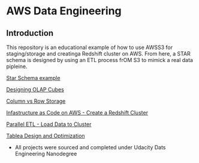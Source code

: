 # AWS Data Engineering

## Introduction
This repository is an educational example of how to use AWSS3 for staging/storage and creatinga Redshift cluster on AWS. From here, a STAR schema is designed by using an ETL process frOM S3 to mimick a real data pipleine.

[Star Schema example](https://github.com/jkenney0501/AWS_Data_Engineering/blob/main/DWH%20Architecture%20Educational%20Lessons/Schema%20Design-ETL-OLAP/1.%203NF_to_Star_Schema_ETL.ipynb)

[Designing OLAP Cubes](https://github.com/jkenney0501/AWS_Data_Engineering/blob/main/DWH%20Architecture%20Educational%20Lessons/Schema%20Design-ETL-OLAP/2.%20OLAP%20Cubes%20.ipynb)

[Column vs Row Storage](https://github.com/jkenney0501/AWS_Data_Engineering/blob/main/DWH%20Architecture%20Educational%20Lessons/Schema%20Design-ETL-OLAP/3.%20Columnar%20Vs%20Row%20Storage.ipynb)

[Infastructure as Code on AWS - Create a Redshift Cluster](https://github.com/jkenney0501/AWS_Data_Engineering/blob/main/DWH%20Architecture%20Educational%20Lessons/Schema%20Design-ETL-OLAP/4.%20Infastructure_as_Code_Create_Redshift_Cluster.ipynb)

[Parallel ETL - Load Data to Cluster](https://github.com/jkenney0501/AWS_Data_Engineering/blob/main/DWH%20Architecture%20Educational%20Lessons/Schema%20Design-ETL-OLAP/5.%20Parallel%20ETL%20Load%20data%20to%20Cluster.ipynb)

[Tablea Design and Optimization](https://github.com/jkenney0501/AWS_Data_Engineering/blob/main/DWH%20Architecture%20Educational%20Lessons/Schema%20Design-ETL-OLAP/6.%20Table%20Design%20and%20Optimization.ipynb)

* All projects were sourced and completed under Udacity Dats Engineering Nanodegree